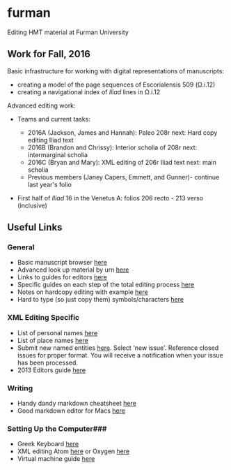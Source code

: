 furman
======

Editing HMT material at Furman University


## Work for Fall, 2016 ##

Basic infrastructure for working with digital representations of manuscripts:

- creating a model of the page sequences of Escorialensis 509 (Ω.i.12)
- creating a navigational index of *Iliad* lines in Ω.i.12


Advanced editing work:

- Teams and current tasks:
    -   2016A (Jackson, James and Hannah): Paleo 208r next: Hard copy editing Iliad text
    -   2016B (Brandon and Chrissy): Interior scholia of 208r next: intermarginal scholia
    -   2016C (Bryan and Mary): XML editing of 206r Iliad text next: main scholia
    -   Previous members (Janey Capers, Emmett, and Gunner)- continue last year's folio


- First half of *Iliad* 16 in the Venetus A:  folios 206 recto - 213 verso (inclusive)


## Useful Links ##

### General ###
- Basic manuscript browser [here](http://www.homermultitext.org/hmt-digital/)
- Advanced look up material by urn [here](http://www.homermultitext.org/hmt-digital/svcforms)
- Links to guides for editors [here](https://github.com/homermultitext/hmt-editors-guide/)
- Specific guides on each step of the total editing process [here](http://www.homermultitext.org/summer2014/totalediting.html)
- Notes on hardcopy editing with example [here](http://www.homermultitext.org/summer2014/editing/hardCopyEditing.html) 
- Hard to type (so just copy them) symbols/characters [here](http://homermultitext.github.io/hmt-docs/tips/pasteboard/)

### XML Editing Specific ###
- List of personal names [here](https://github.com/homermultitext/hmt-authlists/blob/master/data/hmtnames.csv)
- List of place names [here](https://github.com/homermultitext/hmt-authlists/blob/master/data/hmtplaces.csv)
- Submit new named entities [here](https://github.com/homermultitext/hmt-authlists/issues). Select 'new issue'. Reference closed issues for proper format. You will receive a notification when your issue has been processed.
- 2013 Editors guide [here](http://shot.holycross.edu/chssummer2013/housestyle/)

### Writing ###
- Handy dandy markdown cheatsheet [here](https://github.com/adam-p/markdown-here/wiki/Markdown-Cheatsheet)
- Good markdown editor for Macs [here](http://www.ashokgelal.com/lightpaper-for-mac/)

### Setting Up the Computer###
- Greek Keyboard [here](http://www.benjaminblonder.org/sophokeys/)
- XML editing Atom [here](https://atom.io/) or Oxygen [here](https://www.oxygenxml.com/)
- Virtual machine guide [here](http://homermultitext.github.io/hmt-docs/vm/install/) 

